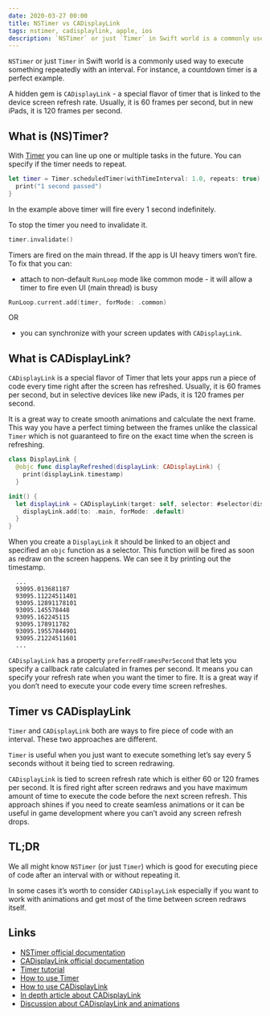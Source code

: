 ```yaml
---
date: 2020-03-27 00:00
title: NSTimer vs CADisplayLink
tags: nstimer, cadisplaylink, apple, ios
description: `NSTimer` or just `Timer` in Swift world is a commonly used way to execute something repeatedly with an interval. For instance, a countdown timer is a perfect example. A hidden gem is `CADisplayLink` - a special flavor of timer that is linked to the device screen refresh rate. Usually, it is 60 frames per second, but in new iPads, it is 120 frames per second.
---
```


`NSTimer` or just `Timer` in Swift world is a commonly used way to execute something repeatedly with an interval. For instance, a countdown timer is a perfect example.

A hidden gem is `CADisplayLink` - a special flavor of timer that is linked to the device screen refresh rate. Usually, it is 60 frames per second, but in new iPads, it is 120 frames per second.

## What is (NS)Timer?

With [Timer](https://developer.apple.com/documentation/quartzcore/cadisplaylink) you can line up one or multiple tasks in the future. You can specify if the timer needs to repeat.

```swift
let timer = Timer.scheduledTimer(withTimeInterval: 1.0, repeats: true) { timer in
  print("1 second passed")
}
```

In the example above timer will fire every 1 second indefinitely.

To stop the timer you need to invalidate it.

```swift
timer.invalidate()
```

Timers are fired on the main thread. If the app is UI heavy timers won’t fire. To fix that you can:
  - attach to non-default `RunLoop` mode like common mode - it will allow a timer to fire even UI (main thread) is busy

```swift
RunLoop.current.add(timer, forMode: .common)
```
OR 
  - you can synchronize with your screen updates with `CADisplayLink`.

## What is CADisplayLink?

`CADisplayLink` is a special flavor of Timer that lets your apps run a piece of code every time right after the screen has refreshed. Usually, it is 60 frames per second, but in selective devices like new iPads, it is 120 frames per second.

It is a great way to create smooth animations and calculate the next frame. This way you have a perfect timing between the frames unlike the classical `Timer` which is not guaranteed to fire on the exact time when the screen is refreshing.

```swift
class DisplayLink {
  @objc func displayRefreshed(displayLink: CADisplayLink) {
    print(displayLink.timestamp)
  }

init() {
  let displayLink = CADisplayLink(target: self, selector: #selector(displayRefreshed(displayLink:)))
    displayLink.add(to: .main, forMode: .default)
  }
}
```

When you create a `DisplayLink` it should be linked to an object and specified an `objc` function as a selector. This function will be fired as soon as redraw on the screen happens. We can see it by printing out the timestamp.

```no-highlight
  ...
  93095.013681187
  93095.11224511401
  93095.12891178101
  93095.145578448
  93095.162245115
  93095.178911782
  93095.19557844901
  93095.21224511601
  ...
```

`CADisplayLink` has a property `preferredFramesPerSecond` that lets you specify a callback rate calculated in frames per second. It means you can specify your refresh rate when you want the timer to fire. It is a great way if you don’t need to execute your code every time screen refreshes.

## Timer vs CADisplayLink

`Timer` and `CADisplayLink` both are ways to fire piece of code with an interval. These two approaches are different.

`Timer` is useful when you just want to execute something let’s say every 5 seconds without it being tied to screen redrawing.

`CADisplayLink` is tied to screen refresh rate which is either 60 or 120 frames per second. It is fired right after screen redraws and you have maximum amount of time to execute  the code before the next screen refresh. This approach shines if you need to create seamless animations or it can be useful in game development where you can’t avoid any screen refresh drops.

## TL;DR

We all might know `NSTimer` (or just `Timer`) which is good for executing piece of code after an interval with or without repeating it.

In some cases it’s worth to consider `CADisplayLink` especially if you want to work with animations and get most of the time between screen redraws itself.

## Links

* [NSTimer official documentation](https://developer.apple.com/documentation/foundation/nstimer?language=objc)
* [CADisplayLink official documentation](https://developer.apple.com/documentation/quartzcore/cadisplaylink)
* [Timer tutorial](https://www.raywenderlich.com/113835-ios-timer-tutorial)
* [How to use Timer](https://www.hackingwithswift.com/articles/117/the-ultimate-guide-to-timer)
* [How to use CADisplayLink](https://www.hackingwithswift.com/example-code/system/how-to-synchronize-code-to-drawing-using-cadisplaylink)
* [In depth article about CADisplayLink](https://medium.com/@dmitryivanov_54099/cadisplaylink-and-its-applications-bfafb760d738?source=linkShare-edb1354ca2c4-1583337923)
* [Discussion about CADisplayLink and animations](https://stackoverflow.com/questions/30955847/ios-animation-cadisplaylink-vs-cashapelayer)
